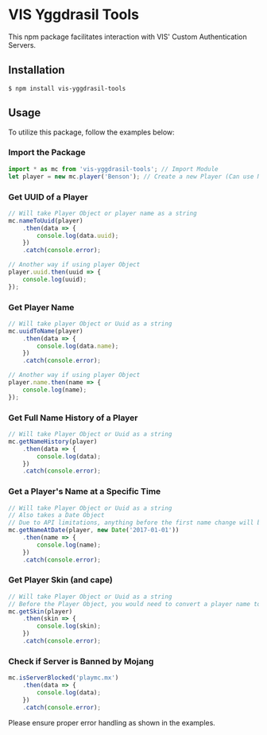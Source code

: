 # VIS Yggdrasil Tools

This npm package facilitates interaction with VIS' Custom Authentication Servers.

## Installation

```console
$ npm install vis-yggdrasil-tools
```

## Usage

To utilize this package, follow the examples below:

### Import the Package

```javascript
import * as mc from 'vis-yggdrasil-tools'; // Import Module
let player = new mc.player('Benson'); // Create a new Player (Can use Name or Uuid)
```

### Get UUID of a Player

```javascript
// Will take Player Object or player name as a string
mc.nameToUuid(player)
    .then(data => {
        console.log(data.uuid);
    })
    .catch(console.error);

// Another way if using player Object
player.uuid.then(uuid => {
    console.log(uuid);
});
```

### Get Player Name

```javascript
// Will take player Object or Uuid as a string
mc.uuidToName(player)
    .then(data => {
        console.log(data.name);
    })
    .catch(console.error);

// Another way if using player Object
player.name.then(name => {
    console.log(name);
});
```

### Get Full Name History of a Player

```javascript
// Will take Player Object or Uuid as a string
mc.getNameHistory(player)
    .then(data => {
        console.log(data);
    })
    .catch(console.error);
```

### Get a Player's Name at a Specific Time

```javascript
// Will take Player Object or Uuid as a string
// Also takes a Date Object
// Due to API limitations, anything before the first name change will be the account's original name.
mc.getNameAtDate(player, new Date('2017-01-01'))
    .then(name => {
        console.log(name);
    })
    .catch(console.error);
```

### Get Player Skin (and cape)

```javascript
// Will take Player Object or Uuid as a string
// Before the Player Object, you would need to convert a player name to Uuid yourself
mc.getSkin(player)
    .then(skin => {
        console.log(skin);
    })
    .catch(console.error);
```

### Check if Server is Banned by Mojang

```javascript
mc.isServerBlocked('playmc.mx')
    .then(data => {
        console.log(data);
    })
    .catch(console.error);
```

Please ensure proper error handling as shown in the examples.